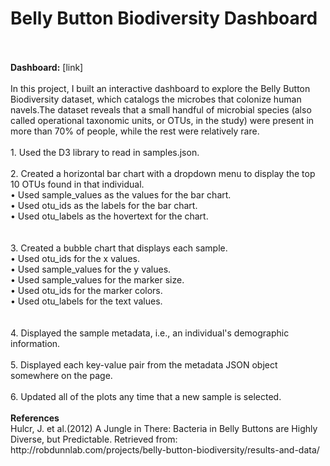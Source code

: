 <h1>Belly Button Biodiversity Dashboard</h1>
<br><br>
<b>Dashboard:</b> [link]
<br><br>
In this project, I built an interactive dashboard to explore the Belly Button Biodiversity dataset, which catalogs the microbes that colonize human navels.The dataset reveals that a small handful of microbial species (also called operational taxonomic units, or OTUs, in the study) were present in more than 70% of people, while the rest were relatively rare.
<br>
<br>
1. Used the D3 library to read in samples.json.
<br>
<br>
2. Created a horizontal bar chart with a dropdown menu to display the top 10 OTUs found in that individual.
<br>
• Used sample_values as the values for the bar chart.<br>
• Used otu_ids as the labels for the bar chart.<br>
• Used otu_labels as the hovertext for the chart.<br>
<br>
<br>
3. Created a bubble chart that displays each sample.
<br>
• Used otu_ids for the x values.<br>
• Used sample_values for the y values.<br>
• Used sample_values for the marker size.<br>
• Used otu_ids for the marker colors.<br>
• Used otu_labels for the text values.<br>
<br>
<br>
4. Displayed the sample metadata, i.e., an individual's demographic information.
<br>
<br>
5. Displayed each key-value pair from the metadata JSON object somewhere on the page.
<br>
<br>
6. Updated all of the plots any time that a new sample is selected.
<br><br>
<b>References</b><br>
Hulcr, J. et al.(2012) A Jungle in There: Bacteria in Belly Buttons are Highly Diverse, but Predictable. Retrieved from: http://robdunnlab.com/projects/belly-button-biodiversity/results-and-data/
